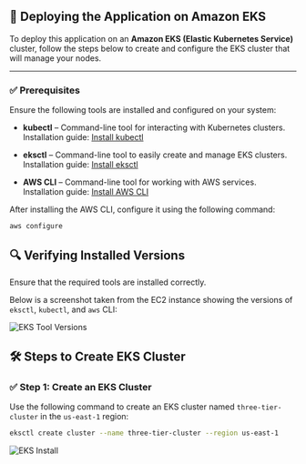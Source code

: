 ## 🚀 Deploying the Application on Amazon EKS

To deploy this application on an **Amazon EKS (Elastic Kubernetes Service)** cluster, follow the steps below to create and configure the EKS cluster that will manage your nodes.

---

### ✅ Prerequisites

Ensure the following tools are installed and configured on your system:

- **kubectl** – Command-line tool for interacting with Kubernetes clusters.  
  Installation guide: [Install kubectl](https://docs.aws.amazon.com/eks/latest/userguide/install-kubectl.html)

- **eksctl** – Command-line tool to easily create and manage EKS clusters.  
  Installation guide: [Install eksctl](https://docs.aws.amazon.com/eks/latest/userguide/eksctl.html)

- **AWS CLI** – Command-line tool for working with AWS services.  
  Installation guide: [Install AWS CLI](https://docs.aws.amazon.com/cli/latest/userguide/cli-chap-install.html)

After installing the AWS CLI, configure it using the following command:

```bash
aws configure
```

## 🔍 Verifying Installed Versions

Ensure that the required tools are installed correctly.

Below is a screenshot taken from the EC2 instance showing the versions of `eksctl`, `kubectl`, and `aws` CLI:

![EKS Tool Versions](images/eks-version.png)

## 🛠️ Steps to Create EKS Cluster

### ✅ Step 1: Create an EKS Cluster

Use the following command to create an EKS cluster named `three-tier-cluster` in the `us-east-1` region:

```bash
eksctl create cluster --name three-tier-cluster --region us-east-1
```
![EKS Install](images/eks-install.png)
